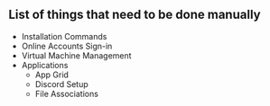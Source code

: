 ## List of things that need to be done manually
+ Installation Commands
+ Online Accounts Sign-in
+ Virtual Machine Management
+ Applications
  * App Grid
  * Discord Setup
  * File Associations